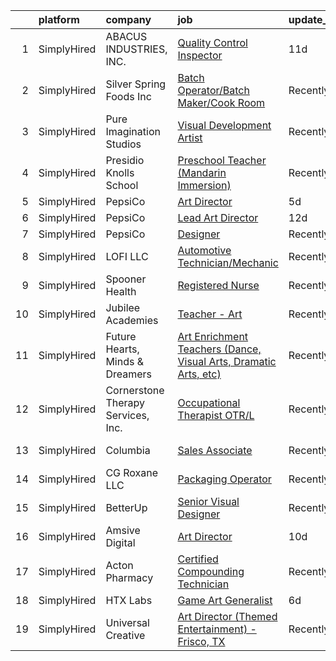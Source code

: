 

|    | platform    | company                            | job                                                                                                                                                                     | update_time   | location                     |
|---:|:------------|:-----------------------------------|:------------------------------------------------------------------------------------------------------------------------------------------------------------------------|:--------------|:-----------------------------|
|  1 | SimplyHired | ABACUS INDUSTRIES, INC.            | [Quality Control Inspector](https://www.simplyhired.com/job/X-hBO8-EOQV1Sc8FdNXeLMJwSbZoZFu2kJQyT5oG7dfiQFk5jGkL5Q?q=visual+art)                                        | 11d           | Naples, FL                   |
|  2 | SimplyHired | Silver Spring Foods Inc            | [Batch Operator/Batch Maker/Cook Room](https://www.simplyhired.com/job/00fNTAH_tZnWTXTCX57DOJ0kiRU50gzMIyt6qoakksVdbSHVRZPYYw?q=visual+art)                             | Recently      | Eau Claire, WI               |
|  3 | SimplyHired | Pure Imagination Studios           | [Visual Development Artist](https://www.simplyhired.com/job/u3Ce0qDkoB4jPujFyWA_pOjySvkBJ7SmBclJFkATwkjx3a0XU_1R2g?q=visual+art)                                        | Recently      | Rochester, NY +1 location    |
|  4 | SimplyHired | Presidio Knolls School             | [Preschool Teacher (Mandarin Immersion)](https://www.simplyhired.com/job/TjDR0_5unIGKiJo-VCj6ZfKTn2Zk-R2QpynsSU9VPawpL7Qd-MN3Cw?q=visual+art)                           | Recently      | San Francisco, CA            |
|  5 | SimplyHired | PepsiCo                            | [Art Director](https://www.simplyhired.com/job/Lu_29goINGEUsDlGl6MmKhALiO_jbRuHsRftbbB1iDSkeYHFWR9FJQ?q=visual+art)                                                     | 5d            | Plano, TX                    |
|  6 | SimplyHired | PepsiCo                            | [Lead Art Director](https://www.simplyhired.com/job/j5-PGYLdPN1h7UKs2xKefKbxeOES0ONSglWrmmTZ-Z_lcDu7FOMz2A?q=visual+art)                                                | 12d           | Plano, TX                    |
|  7 | SimplyHired | PepsiCo                            | [Designer](https://www.simplyhired.com/job/dXmVbEcJZ_8jJX_DlCLZfzQVC12HwmAm0v7lSostm77XMnKkF6bfAA?q=visual+art)                                                         | Recently      | Plano, TX                    |
|  8 | SimplyHired | LOFI LLC                           | [Automotive Technician/Mechanic](https://www.simplyhired.com/job/6KPmJ0c4_B2H9NItdn2r2YutT9NbhND0cuHRI6c9HuIgBNpfeS8Jnw?q=visual+art)                                   | Recently      | Corpus Christi, TX           |
|  9 | SimplyHired | Spooner Health                     | [Registered Nurse](https://www.simplyhired.com/job/GEAnyFmllxn_x1ZYxopUlMOL4n2VRPOxeFrFycBLAjss35dnkaiIFQ?q=visual+art)                                                 | Recently      | Spooner, WI                  |
| 10 | SimplyHired | Jubilee Academies                  | [Teacher - Art](https://www.simplyhired.com/job/VZi2JnJ2bfWNXvhVftBd0ZW1jtO104cxMK2LJY3gswTdWmsnZcNrww?q=visual+art)                                                    | Recently      | San Antonio, TX              |
| 11 | SimplyHired | Future Hearts, Minds & Dreamers    | [Art Enrichment Teachers (Dance, Visual Arts, Dramatic Arts, etc)](https://www.simplyhired.com/job/LJTpguQ09sulZOSJjMgNj_T-PipSc3LzDVxwQ8aJ0lxnPDASY2kASw?q=visual+art) | Recently      | Houston, TX +5 locations     |
| 12 | SimplyHired | Cornerstone Therapy Services, Inc. | [Occupational Therapist OTR/L](https://www.simplyhired.com/job/D68mZVinWMwo5vSw4nCwNC7aMf2_lBiHmhSo0_Ts4VEWU_2bbi7nkA?q=visual+art)                                     | Recently      | Melbourne, FL                |
| 13 | SimplyHired | Columbia                           | [Sales Associate](https://www.simplyhired.com/job/Uf0dzJU-6D7td08vFGHDnrNAcKuQABWAXBqa1e6vByYtm9wWEeOIIQ?q=visual+art)                                                  | Recently      | San Antonio, TX +6 locations |
| 14 | SimplyHired | CG Roxane LLC                      | [Packaging Operator](https://www.simplyhired.com/job/qYC_H8ucjUBDx2U5XqEy9uFVGB6XQvQ4uweb72XrMbOR5D8gzzB7Kw?q=visual+art)                                               | Recently      | Moultonborough, NH           |
| 15 | SimplyHired | BetterUp                           | [Senior Visual Designer](https://www.simplyhired.com/job/TgH0XynelgsrORge1VDxNkrzxOU6KqmcBb-pJ61EMHwwwwGpeIxC4w?q=visual+art)                                           | Recently      | Austin, TX                   |
| 16 | SimplyHired | Amsive Digital                     | [Art Director](https://www.simplyhired.com/job/i70lIsOBxN5tQv7gFgDA2Hpz45WDAwYFJGmmUBkDrTLfCsnc5lZPjw?q=visual+art)                                                     | 10d           | Remote                       |
| 17 | SimplyHired | Acton Pharmacy                     | [Certified Compounding Technician](https://www.simplyhired.com/job/j2M4Gi3rCs3MRSsSOeX2eIq8wASD2ELmjqTy8J3bKYMuWczYdlxWiQ?q=visual+art)                                 | Recently      | Acton, MA                    |
| 18 | SimplyHired | HTX Labs                           | [Game Art Generalist](https://www.simplyhired.com/job/3gjGR6pafVAziJp2XSnhqXSbtgZQJwP7KoEKnSCOLjnVYX9HVHdpOA?q=visual+art)                                              | 6d            | Remote                       |
| 19 | SimplyHired | Universal Creative                 | [Art Director (Themed Entertainment) - Frisco, TX](https://www.simplyhired.com/job/fqQpKQtUsmzm1e3kuhGQ8hjYPnT78Cb1J18rqP7DpSZqS9uzwqQLUA?q=visual+art)                 | Recently      | Frisco, TX                   |